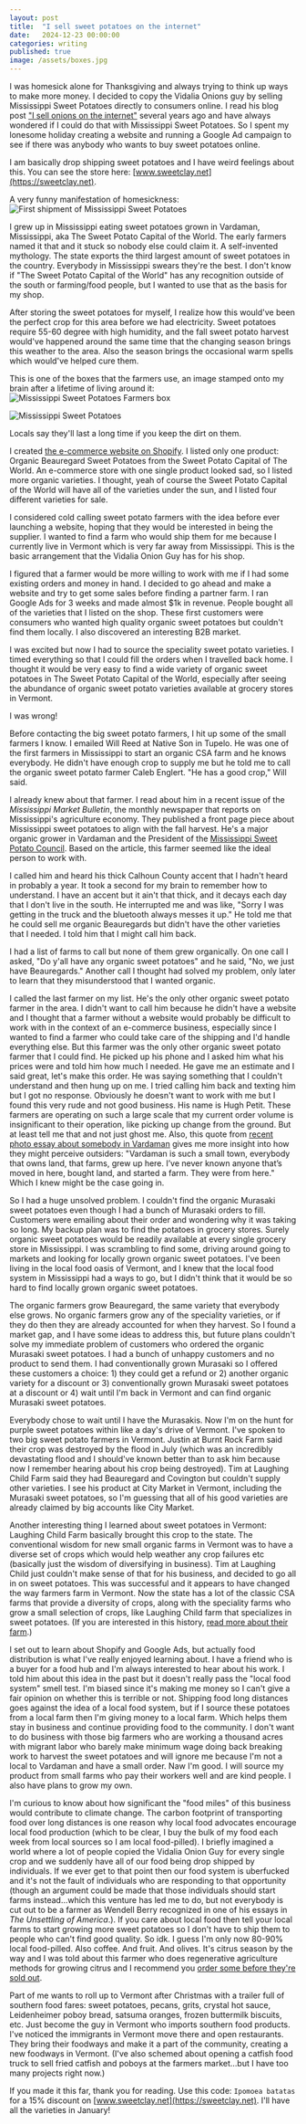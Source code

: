 ```yaml
---
layout: post
title:  "I sell sweet potatoes on the internet"
date:   2024-12-23 00:00:00
categories: writing
published: true
image: /assets/boxes.jpg
---
```


I was homesick alone for Thanksgiving and always trying to think up ways to make more money. I decided to copy the Vidalia Onions guy by selling Mississippi Sweet Potatoes directly to consumers online. I read his blog post ["I sell onions on the internet"](https://www.deepsouthventures.com/i-sell-onions-on-the-internet/) several years ago and have always wondered if I could do that with Mississippi Sweet Potatoes. So I spent my lonesome holiday creating a website and running a Google Ad campaign to see if there was anybody who wants to buy sweet potatoes online. 

I am basically drop shipping sweet potatoes and I have weird feelings about this. You can see the store here: [www.sweetclay.net](https://sweetclay.net).

A very funny manifestation of homesickness:
![First shipment of Mississippi Sweet Potatoes](/assets/boxes.jpg)

I grew up in Mississippi eating sweet potatoes grown in Vardaman, Mississippi, aka The Sweet Potato Capital of the World. The early farmers named it that and it stuck so nobody else could claim it. A self-invented mythology. The state exports the third largest amount of sweet potatoes in the country. Everybody in Mississippi swears they're the best. I don't know if "The Sweet Potato Capital of the World" has any recognition outside of the south or farming/food people, but I wanted to use that as the basis for my shop.

After storing the sweet potatoes for myself, I realize how this would've been the perfect crop for this area before we had electricity. Sweet potatoes require 55-60 degree with high humidity, and the fall sweet potato harvest would've happened around the same time that the changing season brings this weather to the area. Also the season brings the occasional warm spells which would've helped cure them.

This is one of the boxes that the farmers use, an image stamped onto my brain after a lifetime of living around it:
![Mississippi Sweet Potatoes Farmers box](/assets/farm-boxes.jpg)

![Mississippi Sweet Potatoes](/assets/sweetpotatoes.jpg)

Locals say they'll last a long time if you keep the dirt on them.

I created [the e-commerce website on Shopify](https://sweetclay.net). I listed only one product: Organic Beauregard Sweet Potatoes from the Sweet Potato Capital of The World. An e-commerce store with one single product looked sad, so I listed more organic varieties. I thought, yeah of course the Sweet Potato Capital of the World will have all of the varieties under the sun, and I listed four different varieties for sale. 

I considered cold calling sweet potato farmers with the idea before ever launching a website, hoping that they would be interested in being the supplier. I wanted to find a farm who would ship them for me because I currently live in Vermont which is very far away from Mississippi. This is the basic arrangement that the Vidalia Onion Guy has for his shop.

I figured that a farmer would be more willing to work with me if I had some existing orders and money in hand. I decided to go ahead and make a website and try to get some sales before finding a partner farm. I ran Google Ads for 3 weeks and made almost $1k in revenue. People bought all of the varieties that I listed on the shop. These first customers were consumers who wanted high quality organic sweet potatoes but couldn't find them locally. I also discovered an interesting B2B market.

I was excited but now I had to source the speciality sweet potato varieties. I timed everything so that I could fill the orders when I travelled back home. I thought it would be very easy to find a wide variety of organic sweet potatoes in The Sweet Potato Capital of the World, especially after seeing the abundance of organic sweet potato varieties available at grocery stores in Vermont.

I was wrong!

Before contacting the big sweet potato farmers, I hit up some of the small farmers I know. I emailed Will Reed at Native Son in Tupelo. He was one of the first farmers in Mississippi to start an organic CSA farm and he knows everybody. He didn't have enough crop to supply me but he told me to call the organic sweet potato farmer Caleb Englert. "He has a good crop," Will said.

I already knew about that farmer. I read about him in a recent issue of the *Mississippi Market Bulletin*, the monthly newspaper that reports on Mississippi's agriculture economy. They published a front page piece about Mississippi sweet potatoes to align with the fall harvest. He's a major organic grower in Vardaman and the President of the [Mississippi Sweet Potato Council](http://www.mssweetpotato.org/home.html). Based on the article, this farmer seemed like the ideal person to work with.

I called him and heard his thick Calhoun County accent that I hadn't heard in probably a year. It took a second for my brain to remember how to understand. I have an accent but it ain't that thick, and it decays each day that I don't live in the south. He interrupted me and was like, "Sorry I was getting in the truck and the bluetooth always messes it up." He told me that he could sell me organic Beauregards but didn't have the other varieties that I needed. I told him that I might call him back.

I had a list of farms to call but none of them grew organically. On one call I asked, "Do y'all have any organic sweet potatoes" and he said, "No, we just have Beauregards." Another call I thought had solved my problem, only later to learn that they misunderstood that I wanted organic.

I called the last farmer on my list. He's the only other organic sweet potato farmer in the area. I didn't want to call him because he didn't have a website and I thought that a farmer without a website would probably be difficult to work with in the context of an e-commerce business, especially since I wanted to find a farmer who could take care of the shipping and I'd handle everything else. But this farmer was the only other organic sweet potato farmer that I could find. He picked up his phone and I asked him what his prices were and told him how much I needed. He gave me an estimate and I said great, let's make this order. He was saying something that I couldn't understand and then hung up on me. I tried calling him back and texting him but I got no response. Obviously he doesn't want to work with me but I found this very rude and not good business. His name is Hugh Petit. These farmers are operating on such a large scale that my current order volume is insignificant to their operation, like picking up change from the ground. But at least tell me that and not just ghost me. Also, this quote from [recent photo essay about somebody in Vardaman](https://mississippifolklife.org/photo-essays/sweet-potato-sweets) gives me more insight into how they might perceive outsiders: "Vardaman is such a small town, everybody that owns land, that farms, grew up here. I’ve never known anyone that’s moved in here, bought land, and started a farm. They were from here." Which I knew might be the case going in.

So I had a huge unsolved problem. I couldn't find the organic Murasaki sweet potatoes even though I had a bunch of Murasaki orders to fill. Customers were emailing about their order and wondering why it was taking so long. My backup plan was to find the potatoes in grocery stores. Surely organic sweet potatoes would be readily available at every single grocery store in Mississippi. I was scrambling to find some, driving around going to markets and looking for locally grown organic sweet potatoes. I've been living in the local food oasis of Vermont, and I knew that the local food system in Mississippi had a ways to go, but I didn't think that it would be so hard to find locally grown organic sweet potatoes.

The organic farmers grow Beauregard, the same variety that everybody else grows. No organic farmers grow any of the speciality varieties, or if they do then they are already accounted for when they harvest. So I found a market gap, and I have some ideas to address this, but future plans couldn't solve my immediate problem of customers who ordered the organic Murasaki sweet potatoes. I had a bunch of unhappy customers and no product to send them. I had conventionally grown Murasaki so I offered these customers a choice: 1) they could get a refund or 2) another organic variety for a discount or 3) conventionally grown Murasaki sweet potatoes at a discount or 4) wait until I'm back in Vermont and can find organic Murasaki sweet potatoes.

Everybody chose to wait until I have the Murasakis. Now I'm on the hunt for purple sweet potatoes within like a day's drive of Vermont. I've spoken to two big sweet potato farmers in Vermont. Justin at Burnt Rock Farm said their crop was destroyed by the flood in July (which was an incredibly devastating flood and I should've known better than to ask him because now I remember hearing about his crop being destroyed). Tim at Laughing Child Farm said they had Beauregard and Covington but couldn't supply other varieties. I see his product at City Market in Vermont, including the Murasaki sweet potatoes, so I'm guessing that all of his good varieties are already claimed by big accounts like City Market.

Another interesting thing I learned about sweet potatoes in Vermont: Laughing Child Farm basically brought this crop to the state. The conventional wisdom for new small organic farms in Vermont was to have a diverse set of crops which would help weather any crop failures etc (basically just the wisdom of diversifying in business). Tim at Laughing Child just couldn't make sense of that for his business, and decided to go all in on sweet potatoes. This was successful and it appears to have changed the way farmers farm in Vermont. Now the state has a lot of the classic CSA farms that provide a diversity of crops, along with the speciality farms who grow a small selection of crops, like Laughing Child farm that specializes in sweet potatoes. (If you are interested in this history, [read more about their farm](https://www.sevendaysvt.com/food-drink/pawlets-laughing-child-farm-takes-local-sweet-potatoes-to-a-new-level-36832837).)

I set out to learn about Shopify and Google Ads, but actually food distribution is what I've really enjoyed learning about. I have a friend who is a buyer for a food hub and I'm always interested to hear about his work. I told him about this idea in the past but it doesn't really pass the "local food system" smell test.  I'm biased since it's making me money so I can't give a fair opinion on whether this is terrible or not. Shipping food long distances goes against the idea of a local food system, but if I source these potatoes from a local farm then I'm giving money to a local farm. Which helps them stay in business and continue providing food to the community. I don't want to do business with those big farmers who are working a thousand acres with migrant labor who barely make minimum wage doing back breaking work to harvest the sweet potatoes and will ignore me because I'm not a local to Vardaman and have a small order. Naw I'm good. I will source my product from small farms who pay their workers well and are kind people. I also have plans to grow my own.

I'm curious to know about how significant the "food miles" of this business would contribute to climate change. The carbon footprint of transporting food over long distances is one reason why local food advocates encourage local food production (which to be clear, I buy the bulk of my food each week from local sources so I am local food-pilled). I briefly imagined a world where a lot of people copied the Vidalia Onion Guy for every single crop and we suddenly have all of our food being drop shipped by individuals. If we ever get to that point then our food system is uberfucked and it's not the fault of individuals who are responding to that opportunity (though an argument could be made that those individuals should start farms instead...which this venture has led me to do, but not everybody is cut out to be a farmer as Wendell Berry recognized in one of his essays in *The Unsettling of America*.). If you care about local food then tell your local farms to start growing more sweet potatoes so I don't have to ship them to people who can't find good quality. So idk. I guess I'm only now 80-90% local food-pilled. Also coffee. And fruit. And olives. It's citrus season by the way and I was told about this farmer who does regenerative agriculture methods for growing citrus and I recommend you [order some before they're sold out](https://squeezecitrus.com/).

Part of me wants to roll up to Vermont after Christmas with a trailer full of southern food fares: sweet potatoes, pecans, grits, crystal hot sauce, Leidenheimer poboy bread, satsuma oranges, frozen buttermilk biscuits, etc. Just become the guy in Vermont who imports southern food products. I've noticed the immigrants in Vermont move there and open restaurants. They bring their foodways and make it a part of the community, creating a new foodways in Vermont. (I've also schemed about opening a catfish food truck to sell fried catfish and poboys at the farmers market...but I have too many projects right now.)

If you made it this far, thank you for reading. Use this code: `Ipomoea batatas` for a 15% discount on [www.sweetclay.net](https://sweetclay.net). I'll have all the varieties in January!
